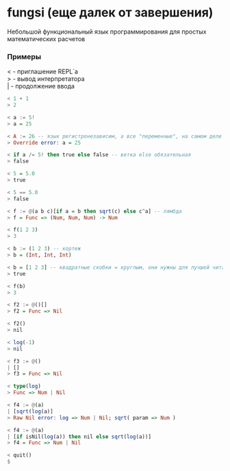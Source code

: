 # fungsi (еще далек от завершения)
Небольшой функциональный язык программирования для простых математических расчетов


### Примеры
< - приглашение REPL\`а                                                                 
\> - вывод интерпретатора                                                                                             
| - продолжение ввода

```haskell
< 1 + 1 
> 2

< a := 5!
> a = 25

< A := 26 -- язык регистронезависим, а все "переменные", на самом деле константы
> Override error: a = 25

< if a /= 5! then true else false -- ветка else обязательная
> false

< 5 = 5.0
> true

< 5 == 5.0
> false

< f := @(a b c)[if a = b then sqrt(c) else с^a] -- лямбда
> f = Func => (Num, Num, Num) -> Num

< f(1 2 3)
> 3

< b := (1 2 3) -- кортеж
> b = (Int, Int, Int)

< b = [1 2 3] -- квадратные скобки = круглым, они нужны для лучшей читаемости
> true

< f(b)
> 3

< f2 := @()[]
> f2 = Func => Nil

< f2()
> nil

< log(-1)
> nil

< f3 := @()
| []
> f3 = Func => Nil

< type(log)
> Func => Num | Nil

< f4 := @(a)
| [sqrt(log(a)]
> Raw Nil error: log => Num | Nil; sqrt( param => Num )

< f4 := @(a)
| [if isNil(log(a)) then nil else sqrt(log(a))]
> f4 = Func => Num | Nil

< quit()
$
```

